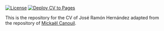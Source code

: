 <!-- badges: start -->
[![License](https://img.shields.io/github/license/mcanouil/curriculum-vitae)](LICENSE)
[![Deploy CV to Pages](https://github.com/mcanouil/curriculum-vitae/actions/workflows/pages.yml/badge.svg)](https://github.com/mcanouil/curriculum-vitae/actions/workflows/pages.yml)
<!-- badges: end -->

This is the repository for the CV of José Ramón Hernández adapted from the repository of [Mickaël Canouil](https://github.com/mcanouil/curriculum-vitae).
